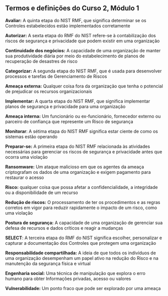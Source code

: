 ## **Termos e definições do Curso 2, Módulo 1**

**Avaliar:** A quinta etapa do NIST RMF, que significa determinar se os Controles estabelecidos estão implementados corretamente

**Autorizar:** A sexta etapa do RMF do NIST refere-se à contabilização dos riscos de segurança e privacidade que podem existir em uma organização

**Continuidade dos negócios:** A capacidade de uma organização de manter sua produtividade diária por meio do estabelecimento de planos de recuperação de desastres de risco

**Categorizar:** A segunda etapa do NIST RMF, que é usada para desenvolver processos e tarefas de Gerenciamento de Riscos

**Ameaça externa:** Qualquer coisa fora da organização que tenha o potencial de prejudicar os recursos organizacionais

**Implementar:** A quarta etapa do NIST RMF, que significa implementar planos de segurança e privacidade para uma organização

**Ameaça interna:** Um funcionário ou ex-funcionário, fornecedor externo ou parceiro de confiança que represente um Risco de segurança

**Monitorar**: A sétima etapa do NIST RMF significa estar ciente de como os sistemas estão operando

**Preparar-se:** A primeira etapa do NIST RMF relacionada às atividades necessárias para gerenciar os riscos de segurança e privacidade antes que ocorra uma violação

**Ransomware:** Um ataque malicioso em que os agentes da ameaça criptografam os dados de uma organização e exigem pagamento para restaurar o acesso

**Risco:** qualquer coisa que possa afetar a confidencialidade, a integridade ou a disponibilidade de um recurso

**Redução de riscos:** O processamento de ter os procedimentos e as regras corretos em vigor para reduzir rapidamente o impacto de um risco, como uma violação

**Postura de segurança:** A capacidade de uma organização de gerenciar sua defesa de recursos e dados críticos e reagir a mudanças

**SELECT**: A terceira etapa do RMF do NIST significa escolher, personalizar e capturar a documentação dos Controles que protegem uma organização

**Responsabilidade compartilhada:** A ideia de que todos os indivíduos de uma organização desempenham um papel ativo na redução do Risco e na manutenção da segurança física e virtual

**Engenharia social:** Uma técnica de manipulação que explora o erro humano para obter Informações privadas, acesso ou valores

**Vulnerabilidade:** Um ponto fraco que pode ser explorado por uma ameaça
